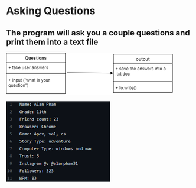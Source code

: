 # Asking Questions
## The program will ask you a couple questions and print them into a text file

![alt text](https://github.com/alanpham31/11th-programming/blob/main/printing/questions.png)

![alt text](https://github.com/alanpham31/11th-programming/blob/main/printing/output2.png)
